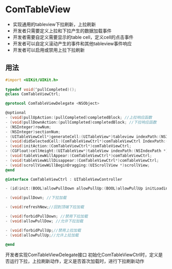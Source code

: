 # ComTableView
* 实现通用的tableview下拉刷新，上拉刷新
* 开发者只需要定义上拉和下拉产生的数据加载事件
* 开发者需要自定义需要显示的table cell，定义cell的点击事件
* 开发者可以自定义滚动产生的事件和其他tableview事件响应
* 开发者可以启用或禁用上拉下拉刷新

## 用法 
```objective-c
#import <UIKit/UIKit.h>
    
typedef void(^pullCompleted)();
@class ComTableViewCtrl;

@protocol ComTableViewDelegate <NSObject>

@optional
- (void)pullUpAction:(pullCompleted)completedBlock; //上拉响应函数
- (void)pullDownAction:(pullCompleted)completedBlock; //下拉响应函数
- (NSInteger)rowNum;
- (NSInteger)sectionNum;
- (UITableViewCell*)generateCell:(UITableView*)tableview indexPath:(NSIndexPath *)indexPath;
- (void)didSelectedCell:(ComTableViewCtrl*)comTableViewCtrl IndexPath:(NSIndexPath *)indexPath;
- (void)initAction:(ComTableViewCtrl*)comTableViewCtrl;
- (CGFloat)cellHeight:(UITableView*)tableView indexPath:(NSIndexPath *)indexPath;
- (void)tableViewWillAppear:(ComTableViewCtrl*)comTableViewCtrl;
- (void)tableViewWillDisappear:(ComTableViewCtrl*)comTableViewCtrl;
- (void)scrollViewWillBeginDragging:(UIScrollView *)scrollView;
@end

@interface ComTableViewCtrl : UITableViewController

- (id)init:(BOOL)allowPullDown allowPullUp:(BOOL)allowPullUp initLoading:(BOOL)loading comDelegate:(id<ComTableViewDelegate>)delegate;

- (void)pullDown; //下拉加载

- (void)refreshNew;//回到顶端下拉加载

- (void)forbidPullDown; //禁用下拉加载
- (void)allowPullDow; //允许下拉加载

- (void)forbidPullUp;//禁用上拉加载
- (void)allowPullUp;//允许上拉加载

@end
```

开发者实现ComTableViewDelegate接口
初始化ComTableViewCtrl时，定义是否运行下拉，上拉刷新动作，定义是否首次加载时，进行下拉刷新动作
